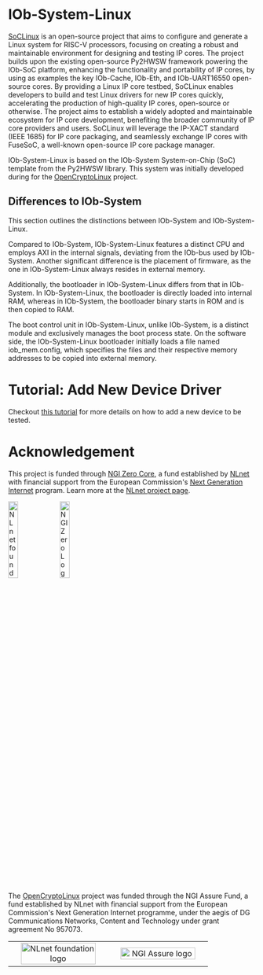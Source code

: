 <!--
SPDX-FileCopyrightText: 2025 IObundle

SPDX-License-Identifier: MIT
-->

# IOb-System-Linux

[SoCLinux](https://nlnet.nl/project/SoCLinux/) is an open-source project that aims to configure and generate a Linux system for RISC-V processors, focusing on creating a robust and maintainable environment for designing and testing IP cores.
The project builds upon the existing open-source Py2HWSW framework powering the IOb-SoC platform, enhancing the functionality and portability of IP cores, by using as examples the key IOb-Cache, IOb-Eth, and IOb-UART16550 open-source cores.
By providing a Linux IP core testbed, SoCLinux enables developers to build and test Linux drivers for new IP cores quickly, accelerating the production of high-quality IP cores, open-source or otherwise. 
The project aims to establish a widely adopted and maintainable ecosystem for IP core development, benefiting the broader community of IP core providers and users.
SoCLinux will leverage the IP-XACT standard (IEEE 1685) for IP core packaging, and seamlessly exchange IP cores with FuseSoC, a well-known open-source IP core package manager.

IOb-System-Linux is based on the IOb-System System-on-Chip (SoC) template from the Py2HWSW library.
This system was initially developed during for the [OpenCryptoLinux](https://nlnet.nl/project/OpenCryptoLinux/) project.

## Differences to IOb-System
This section outlines the distinctions between IOb-System and IOb-System-Linux.

Compared to IOb-System, IOb-System-Linux features a distinct CPU and employs AXI in the internal signals, deviating from the IOb-bus used by IOb-System. Another significant difference is the placement of firmware, as the one in IOb-System-Linux always resides in external memory.

Additionally, the bootloader in IOb-System-Linux differs from that in IOb-System. In IOb-System-Linux, the bootloader is directly loaded into internal RAM, whereas in IOb-System, the bootloader binary starts in ROM and is then copied to RAM.

The boot control unit in IOb-System-Linux, unlike IOb-System, is a distinct module and exclusively manages the boot process state. On the software side, the IOb-System-Linux bootloader initially loads a file named iob_mem.config, which specifies the files and their respective memory addresses to be copied into external memory.

<!--
TODO: automate this in Makefile
## Ethernet simulation

The ethernet simulation requires setting up dummy interfaces with
`eth-[SIMULATOR]` that require `sudo`:
Setup the following interfaces with the commands:
```bash
sudo modprobe dummy
sudo ip link add eth-icarus type dummy
sudo ifconfig eth-icarus up
sudo ip link add eth-verilator type dummy
sudo ifconfig eth-verilator up
```

#### Make dummy interfaces permanent:
1. Add `dummy` to `/etc/modules`
2. Create `/etc/network/if-pre-up.d/dummy-eth-interfaces` with:
```bash
#!/usr/bin/env bash

# Create eth-SIMULATOR dummy interfaces
ip link add eth-icarus type dummy
ifconfig eth-icarus up
ip link add eth-verilator type dummy
ifconfig eth-verilator up
```
3. Set script as executable:
```bash
# Set script as executable
sudo chmod +x /etc/network/if-pre-up.d/dummy-eth-interfaces
```

## Ethernet Receiver MAC Address
The current ethernet setup uses a fake receiver MAC address (RMAC_ADDR) common
for all simulators and boards. To receive ethernet packets for any destination
address, the interface connected to the board needs to be in premiscuous mode.
Check premiscuous mode with the command:
```bash
ip -d link
# check for promiscuity 1
```
Set promiscuity to 1 with the command:
```bash
sudo ip link set [interface] promisc on
```

## Ethernet RAW frame access
The system's Python scripts need RAW frame access for Ethernet communication.
To achieve this, the Python interpreter must have the CAP_NET_RAW capability.

The 'ETHERNET' submodule already includes a Python wrapper that provides RAW frame access.
To build the python wrapper, run:
```bash
make -C submodules/ETHERNET/scripts/pyRawWrapper
```
-->

# Tutorial: Add New Device Driver
Checkout [this tutorial](document/device_driver_tutorial.md) for more details on
how to add a new device to be tested.

# Acknowledgement
This project is funded through [NGI Zero Core](https://nlnet.nl/core), a fund established by [NLnet](https://nlnet.nl) with financial support from the European Commission's [Next Generation Internet](https://ngi.eu) program. Learn more at the [NLnet project page](https://nlnet.nl/project/SoCLinux).

[<img src="https://nlnet.nl/logo/banner.png" alt="NLnet foundation logo" width="20%" />](https://nlnet.nl)
[<img src="https://nlnet.nl/image/logos/NGI0_tag.svg" alt="NGI Zero Logo" width="20%" />](https://nlnet.nl/core)



The [OpenCryptoLinux](https://nlnet.nl/project/OpenCryptoLinux/) project was funded through the NGI Assure Fund, a fund established by NLnet with financial support from the European Commission's Next Generation Internet programme, under the aegis of DG Communications Networks, Content and Technology under grant agreement No 957073.

<table>
    <tr>
        <td align="center" width="50%"><img src="https://nlnet.nl/logo/banner.svg" alt="NLnet foundation logo" style="width:90%"></td>
        <td align="center"><img src="https://nlnet.nl/image/logos/NGIAssure_tag.svg" alt="NGI Assure logo" style="width:90%"></td>
    </tr>
</table>
